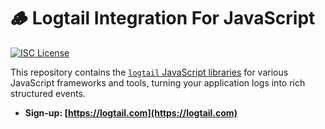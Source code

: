 # 🪵 Logtail Integration For JavaScript

[![ISC License](https://img.shields.io/badge/license-ISC-ff69b4.svg)](LICENSE.md)

This repository contains the [`logtail` JavaScript libraries](https://github.com/logtail/logtail-js) for
various JavaScript frameworks and tools, turning your application logs into rich structured events.

* **Sign-up: [https://logtail.com](https://logtail.com)**
